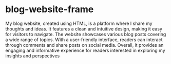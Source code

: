 # blog-website-frame

My blog website, created using HTML, is a platform where I share my thoughts and ideas. It features a clean and intuitive design, making it easy for visitors to navigate. The website showcases various blog posts covering a wide range of topics. With a user-friendly interface, readers can interact through comments and share posts on social media. Overall, it provides an engaging and informative experience for readers interested in exploring my insights and perspectives
